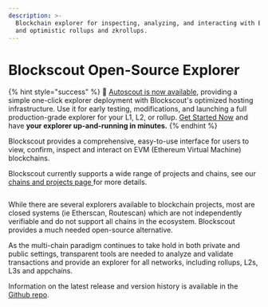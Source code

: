 ```yaml
---
description: >-
  Blockchain explorer for inspecting, analyzing, and interacting with EVM chains
  and optimistic rollups and zkrollups.
---
```


# Blockscout Open-Source Explorer

{% hint style="success" %}
&#x20;🚗  [Autoscout is now available](using-blockscout/autoscout.md), providing a simple one-click explorer deployment with Blockscout's optimized hosting infrastructure. Use it for early testing, modifications, and launching a full production-grade explorer for your L1, L2, or rollup. [Get Started Now](using-blockscout/autoscout.md) and have **your explorer up-and-running in minutes.**
{% endhint %}

Blockscout provides a comprehensive, easy-to-use interface for users to view, confirm, inspect and interact on EVM (Ethereum Virtual Machine) blockchains.&#x20;

Blockscout currently supports a wide range of projects and chains, see our [chains and projects page](https://www.blockscout.com/chains-and-projects)[ ](https://www.blockscout.com/chains-and-projects)for more details.

<figure><img src=".gitbook/assets/optimism-blockscout-explorer.png" alt=""><figcaption></figcaption></figure>



While there are several explorers available to blockchain projects, most are closed systems (ie Etherscan, Routescan) which are not independently verifiable and do not support all chains in the ecosystem. Blockscout provides a much needed open-source alternative.&#x20;

As the multi-chain paradigm continues to take hold in both private and public settings, transparent tools are needed to analyze and validate transactions and provide an explorer for all networks, including rollups, L2s, L3s and appchains.

Information on the latest release and version history is available in the [Github repo](https://github.com/blockscout/blockscout/releases).
